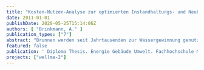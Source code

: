 ```yaml
---
title: "Kosten-Nutzen-Analyse zur optimierten Instandhaltungs- und Neubauplanung am Beispiel ausgewählter Trinkwasserbrunnen der Berliner Wasserbetriebe"
date: 2011-01-01
publishDate: 2020-05-25T15:14:06Z
authors: [ "Brinkmann, A." ]
publication_types: ["7"]
abstract: "Brunnen werden seit Jahrtausenden zur Wassergewinnung genutzt. Doch erst seit wenigen Jahren spielt neben der Ergiebigkeit auch die Nachhaltigkeit von Brunnen eine Rolle, da Neubaugenehmigungen immer schwieriger und langwieriger zu erhalten sind. Durch optimale Auslegung des Brunnens und die Wahl des richtigen Standorts wird versucht, eine möglichst lange Betriebszeit zu erreichen. Trotz bester Voraussetzungen nimmt die Förderleistung von Brunnen im Laufe ihres Betriebes ab, das als Brunnenalterung bezeichnet wird. Die Alterungsrate ist abhängig von den geologischen und hydrochemischen Bedingungen, dem Brunnenausbau und dem Betrieb. Mithilfe vorbeugender oder reaktiver Instandhaltungsmaßnahmen wird versucht, die Leistung eines Brunnens möglichst lange zu erhalten oder wiederherzustellen. Die Wirtschaftlichkeit von Instandhaltungsmaßnahmen lässt zum „Lebensende“ eines Brunnens jedoch nach. Dann sollte der Ersatz des Brunnens geplant werden. Die vorliegende Arbeit ist Teil des durch das vom Kompetenzzentrum Wasser Berlin (KWB) durchgeführten Forschungsprojektes WELLMA, welches sich mit dem Betrieb und der Pflege von Trinkwasserbrunnen zur Optimierung der Leistung und der Wasserqualität beschäftigt. Hierfür sollte eine Methode getestet werden, die die Wirtschaftlichkeit von Regenerierungen eines Trinkwasserbrunnens mittels eines Vergleiches der Steigung der alterungsbedingten Betriebskosten und der Umlage des Gebrauchswertes bewertet. Ist die Steigung der Gebrauchswertumlage größer als die der alterungsbedingten Betriebskosten, lohnt sich eine weitere Regenerierung. Im gegenteiligen Fall wäre es wirtschaftlicher, den betroffenen Brunnen neu zu bauen. Außerdem sollte das wirtschaftliche Minimum der alterungsbedingten Betriebskosten prognostiziert werden, um daraus die Dauer der anstehenden Betriebsperiode ableiten zu können. Die Berechnung des methodischen Ansatzes erfolgte am Beispiel vier ausgewählter Brunnen der Berliner Wasserbetriebe. Zwei der vier Referenzbrunnen wurden aufgrund ihrer regelmäßigen präventiven Instandhaltung mit Wasserstoffperoxid (H2O2) ausgewählt, um zusätzlich deren Auswirkung auf die Wirtschaftlichkeit von Regeneriermaßnahmen beurteilen zu können. Die Berechnung der Referenzbrunnen bestätigte die Praxistauglichkeit des gewählten Verfahrens. Ausschlaggebende Parameter für die Kalkulation sind u.a. die spezifische Ergiebigkeit, die Anzahl der Betriebsstunden sowie die jährliche Abnahme der Fördermenge. Zudem bestätigte sich, dass durch den Einsatz von H2O2 eine Steigerung der spezifischen Ergiebigkeit erzielt wurde, in dessen Folge die Wahrscheinlichkeit auf eine weitere wirtschaftliche Regenerierung erhöht wird."
featured: false
publication: ' Diploma Thesis. Energie Gebäude Umwelt. Fachhochschule Münster'
projects: ["wellma-2"]
---
```



